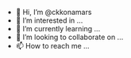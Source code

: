 - 👋 Hi, I’m @ckkonamars
- 👀 I’m interested in ...
- 🌱 I’m currently learning ...
- 💞️ I’m looking to collaborate on ...
- 📫 How to reach me ...

<!---
ckkonamars/ckkonamars is a ✨ special ✨ repository because its `README.md` (this file) appears on your GitHub profile.
You can click the Preview link to take a look at your changes.
--->
